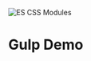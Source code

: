 ![ES CSS Modules](https://raw.githubusercontent.com/jacobp100/es-css-modules/master/assets/es.png)

# Gulp Demo
